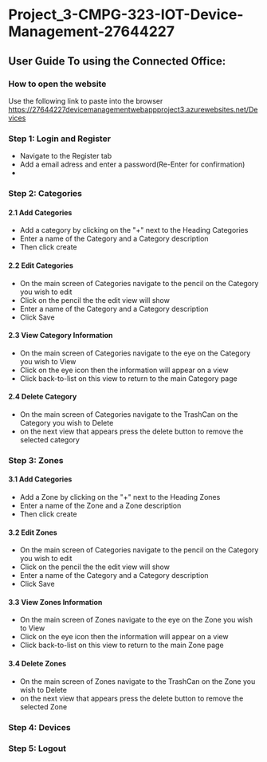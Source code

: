 # Project_3-CMPG-323-IOT-Device-Management-27644227

## User Guide To using the Connected Office:

### How to open the website 
Use the following link to paste into the browser 
https://27644227devicemanagementwebappproject3.azurewebsites.net/Devices

### Step 1: Login and Register
* Navigate to the Register tab 
* Add a email adress and enter a password(Re-Enter for confirmation)
* 

### Step 2: Categories

#### 2.1 Add Categories
* Add a category by clicking on the "+" next to the Heading Categories
* Enter a name of the Category and a Category description
* Then click create

#### 2.2 Edit Categories
* On the main screen of Categories navigate to the pencil on the Category you wish to edit
* Click on the pencil the the edit view will show
* Enter a name of the Category and a Category description
* Click Save 

#### 2.3 View Category Information
* On the main screen of Categories navigate to the eye on the Category you wish to View
* Click on the eye icon then the information will appear on a view
* Click back-to-list on this view to return to the main Category page

#### 2.4 Delete Category
* On the main screen of Categories navigate to the TrashCan on the Category you wish to Delete
* on the next view that appears press the delete button to remove the selected category 

### Step 3: Zones

#### 3.1 Add Categories
* Add a Zone by clicking on the "+" next to the Heading Zones
* Enter a name of the Zone and a Zone description
* Then click create

#### 3.2 Edit Zones
* On the main screen of Categories navigate to the pencil on the Category you wish to edit
* Click on the pencil the the edit view will show
* Enter a name of the Category and a Category description
* Click Save 

#### 3.3 View Zones Information
* On the main screen of Zones navigate to the eye on the Zone you wish to View
* Click on the eye icon then the information will appear on a view
* Click back-to-list on this view to return to the main Zone page

#### 3.4 Delete Zones
* On the main screen of Zones navigate to the TrashCan on the Zone you wish to Delete
* on the next view that appears press the delete button to remove the selected Zone 


### Step 4: Devices
### Step 5: Logout

